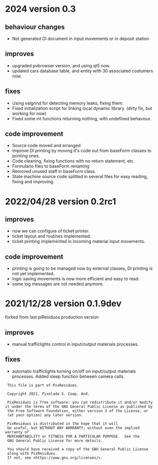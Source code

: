 # 2024 version 0.3 

## behaviour changes
+ Not generated DI document in input movements or in deposit station

## improves
+ upgraded pvbrowser version, and using qt5 now.
+ updated cars database table, and entity with 30 associated costumers now.

## fixes
+ Using valgrind for detecting memory leaks, fixing them.
+ Fixed initialization script for linking local dynamic library. (dirty fix, but working for now)
+ Fixed some int functions returning nothing, with undefined behaviour.

## code improvement
+ Source code moved and arranged
+ Improve DI printing by moving it's code out from baseForm classes to printing ones.
+ Code cleaning, fixing functions with no return statement, etc.
+ Formulario files to baseForm renaming
+ Removed unused staff in baseForm class.
+ State machine source code splitted in several files for easy reading, fixing and improving.

# 2022/04/28 version 0.2rc1 

## improves
+ now we can configure of ticket printer.
+ ticket layout and routines implemented.
+ ticket printing implemented in incoming material input movements.

## code improvement
+ printing is going to be managed now by external classes, DI printing is not yet implemented.
+ logic saving movements is now more efficient and easy to read.
+ some log messages are not needed anymore.


# 2021/12/28 version 0.1.9dev

forked from last piResiduos production version

## improves
+ manual trafficlights control in input/output materials processes.

## fixes
+ automatic trafficlights turning on/off on input/output materials processes. Added sleep function between camera calls.


```
 This file is part of PixResiduos.

 Copyright 2021, Pixelada S. Coop. And.

 PixResiduos is free software: you can redistribute it and/or modify it under the terms of the GNU General Public License as published by
 the Free Software Foundation, either version 3 of the License, or
 (at your option) any later version.

 PixResiduos is distributed in the hope that it will
 be useful, but WITHOUT ANY WARRANTY; without even the implied warranty of
 MERCHANTABILITY or FITNESS FOR A PARTICULAR PURPOSE.  See the
 GNU General Public License for more details.

 You should have received a copy of the GNU General Public License
 along with PixResiduos.
 If not, see <https://www.gnu.org/licenses/>.
```